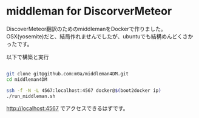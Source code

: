 middleman for DiscorverMeteor
============
DiscoverMeteor翻訳のためのmiddlemanをDockerで作りました。
OSX(yosemite)だと、結局作れませんでしたが、ubuntuでも結構めんどくさかったです。


以下で構築と実行
```sh

git clone git@github.com:m0a/middleman4DM.git
cd middleman4DM

ssh -f -N -L 4567:localhost:4567 docker@$(boot2docker ip)
./run_middleman.sh
```

[http://localhost:4567](http://localhost:4567) でアクセスできるはずです。



